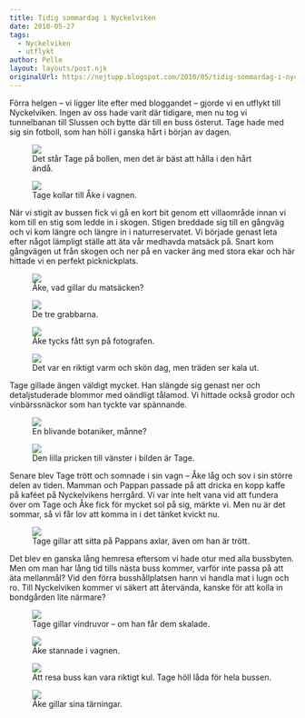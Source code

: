 ```yaml
---
title: Tidig sommardag i Nyckelviken
date: 2010-05-27
tags: 
  - Nyckelviken
  - utflykt	
author: Pelle
layout: layouts/post.njk
originalUrl: https://nejtupp.blogspot.com/2010/05/tidig-sommardag-i-nyckelviken.html
---
```


Förra helgen – vi ligger lite efter med bloggandet – gjorde vi en utflykt till Nyckelviken. Ingen av oss hade varit där tidigare, men nu tog vi tunnelbanan till Slussen och bytte där till en buss österut. Tage hade med sig sin fotboll, som han höll i ganska hårt i början av dagen.

<figure>
	<img src="../../../img/2010/05/Utflykt+till+Nyckelviken-_MG_9820.jpg">
	<figcaption>Det står Tage på bollen, men det är bäst att hålla i den hårt ändå.</figcaption>
</figure>

<figure>
	<img src="../../../img/2010/05/Utflykt+till+Nyckelviken-_MG_9826.jpg"> 
	<figcaption>Tage kollar till Åke i vagnen.</figcaption>
</figure>

När vi stigit av bussen fick vi gå en kort bit genom ett villaområde innan vi kom till en stig som ledde in i skogen. Stigen breddade sig till en gångväg och vi kom längre och längre in i naturreservatet. Vi började genast leta efter något lämpligt ställe att äta vår medhavda matsäck på. Snart kom gångvägen ut från skogen och ner på en vacker äng med stora ekar och här hittade vi en perfekt picknickplats.

<figure>
	<img src="../../../img/2010/05/Utflykt+till+Nyckelviken-_MG_9841.jpg">
	<figcaption>Åke, vad gillar du matsäcken?</figcaption>
</figure>

<figure>
	<img src="../../../img/2010/05/Utflykt+till+Nyckelviken-_MG_9866.jpg"> 
	<figcaption>De tre grabbarna.</figcaption>
</figure>

 <figure>
	<img src="../../../img/2010/05/Utflykt+till+Nyckelviken-_MG_9868.jpg">
	<figcaption>Åke tycks fått syn på fotografen.
</figure>

<figure>
	<img src="../../../img/2010/05/Utflykt+till+Nyckelviken-_MG_9888.jpg"> 
	<figcaption>Det var en riktigt varm och skön dag, men träden ser kala ut.</figcaption>
</figure>

Tage gillade ängen väldigt mycket. Han slängde sig genast ner och detaljstuderade blommor med oändligt tålamod. Vi hittade också grodor och vinbärssnäckor som han tyckte var spännande.

<figure>
	<img src="../../../img/2010/05/Utflykt+till+Nyckelviken-_MG_9886.jpg">
	<figcaption>En blivande botaniker, månne?</figcaption>
</figure>

 <figure>
	<img src="../../../img/2010/05/Utflykt+till+Nyckelviken-_MG_9902.jpg">
	<figcaption>Den lilla pricken till vänster i bilden är Tage.</figcaption>
</figure>

Senare blev Tage trött och somnade i sin vagn – Åke låg och sov i sin större delen av tiden. Mamman och Pappan passade på att dricka en kopp kaffe på kaféet på Nyckelvikens herrgård. Vi var inte helt vana vid att fundera över om Tage och Åke fick för mycket sol på sig, märkte vi. Men nu är det sommar, så vi får lov att komma in i det tänket kvickt nu.

<figure>
	<img src="../../../img/2010/05/Utflykt+till+Nyckelviken-_MG_9918.jpg"> 
	<figcaption>Tage gillar att sitta på Pappans axlar, även om han är trött.</figcaption>
</figure>

Det blev en ganska lång hemresa eftersom vi hade otur med alla bussbyten. Men om man har lång tid tills nästa buss kommer, varför inte passa på att äta mellanmål? Vid den förra busshållplatsen hann vi handla mat i lugn och ro. Till Nyckelviken kommer vi säkert att återvända, kanske för att kolla in bondgården lite närmare?

<figure>
	<img src="../../../img/2010/05/Utflykt+till+Nyckelviken-_MG_9930.jpg"> 
	<figcaption>Tage gillar vindruvor – om han får dem skalade.</figcaption>
</figure>

<figure>
	<img src="../../../img/2010/05/Utflykt+till+Nyckelviken-_MG_9938.jpg">
	<figcaption> Åke stannade i vagnen.</figcaption>
</figure>


<figure>
	<img src="../../../img/2010/05/Utflykt+till+Nyckelviken-_MG_9950.jpg"> 
	<figcaption>Att resa buss kan vara riktigt kul. Tage höll låda för hela bussen.</figcaption>
</figure>

<figure>
	<img src="../../../img/2010/05/Utflykt+till+Nyckelviken-_MG_9964.jpg">
	<figcaption> Åke gillar sina tärningar.</figcaption>
</figure>
